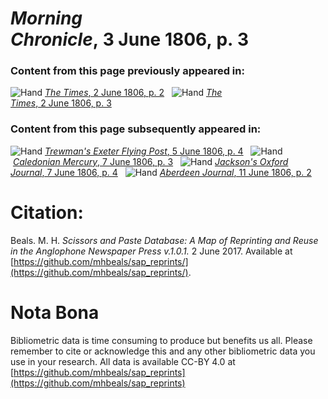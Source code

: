 # *Morning Chronicle*, 3 June 1806, p. 3  
  
### Content from this page previously appeared in:  
![Hand](http://scissorsandpaste.net/wp-content/uploads/2017/06/smallhandpointer.png) [*The Times*, 2 June 1806, p. 2](https://mhbeals.github.io/sap_html/The-Times/The-Times-2-June-1806-p-2)  
![Hand](http://scissorsandpaste.net/wp-content/uploads/2017/06/smallhandpointer.png) [*The Times*, 2 June 1806, p. 3](https://mhbeals.github.io/sap_html/The-Times/The-Times-2-June-1806-p-3)  
  
### Content from this page subsequently appeared in:  
![Hand](http://scissorsandpaste.net/wp-content/uploads/2017/06/smallhandpointer.png) [*Trewman's Exeter Flying Post*, 5 June 1806, p. 4](https://mhbeals.github.io/sap_html/Trewman's-Exeter-Flying-Post/Trewman's-Exeter-Flying-Post-5-June-1806-p-4)  
![Hand](http://scissorsandpaste.net/wp-content/uploads/2017/06/smallhandpointer.png) [*Caledonian Mercury*, 7 June 1806, p. 3](https://mhbeals.github.io/sap_html/Caledonian-Mercury/Caledonian-Mercury-7-June-1806-p-3)  
![Hand](http://scissorsandpaste.net/wp-content/uploads/2017/06/smallhandpointer.png) [*Jackson's Oxford Journal*, 7 June 1806, p. 4](https://mhbeals.github.io/sap_html/Jackson's-Oxford-Journal/Jackson's-Oxford-Journal-7-June-1806-p-4)  
![Hand](http://scissorsandpaste.net/wp-content/uploads/2017/06/smallhandpointer.png) [*Aberdeen Journal*, 11 June 1806, p. 2](https://mhbeals.github.io/sap_html/Aberdeen-Journal/Aberdeen-Journal-11-June-1806-p-2)  


# Citation: 

Beals. M. H. *Scissors and Paste Database: A Map of Reprinting and Reuse in the Anglophone Newspaper Press v.1.0.1.* 2 June 2017. Available at [https://github.com/mhbeals/sap_reprints/](https://github.com/mhbeals/sap_reprints/). 

# Nota Bona

Bibliometric data is time consuming to produce but benefits us all. Please remember to cite or acknowledge this and any other bibliometric data you use in your research. All data is available CC-BY 4.0 at [https://github.com/mhbeals/sap_reprints](https://github.com/mhbeals/sap_reprints)